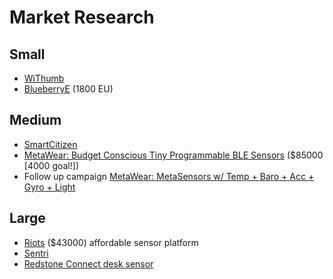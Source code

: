 # Market Research
## Small
- [WiThumb](http://www.instructables.com/id/How-to-Build-a-WiFi-Thermometer/)
- [BlueberryE](https://www.kickstarter.com/projects/1444187967/blueberrye-wifi-connected-sensors-arduino-compatib/description) (1800 EU)

## Medium
- [SmartCitizen](https://www.kickstarter.com/projects/acrobotic/the-smart-citizen-kit-crowdsourced-environmental-m)
- [MetaWear: Budget Conscious Tiny Programmable BLE Sensors](https://www.kickstarter.com/projects/guardyen/tiny-programmable-ble-sensors-that-wont-break-your)
 ($85000 [4000 goal!])
 - Follow up campaign [MetaWear: MetaSensors w/ Temp + Baro + Acc + Gyro + Light](https://www.kickstarter.com/projects/guardyen/metawear-bluetooth-sensors-w-temp-pressure-acc-gyr)

## Large
- [Riots](https://www.kickstarter.com/projects/riotsinstruments/riots-aware-for-you) ($43000) affordable sensor platform
- [Sentri](https://www.kickstarter.com/projects/474570093/sentri-welcome-to-a-smarter-home)
- [Redstone Connect desk sensor](http://www.redstoneconnectplc.com/products/onespace/)
